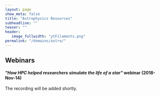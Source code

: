 ```yaml
---
layout: page
show_meta: false
title: "Astrophysics Resources"
subheadline: ""
teaser: ""
header:
   image_fullwidth: "ytFilaments.png"
permalink: "/domains/astro/"
---
```


## Webinars

#### *"How HPC helped researchers simulate the life of a star"* webinar (2018-Nov-14)

The recording will be added shortly.

&nbsp;
